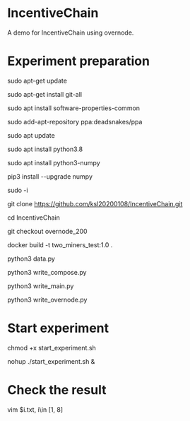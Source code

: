 # IncentiveChain
A demo for IncentiveChain using overnode.

# Experiment preparation
sudo apt-get update

sudo apt-get install git-all

sudo apt install software-properties-common

sudo add-apt-repository ppa:deadsnakes/ppa

sudo apt update

sudo apt install python3.8

sudo apt install python3-numpy

pip3 install --upgrade numpy

sudo -i

git clone https://github.com/ksl20200108/IncentiveChain.git

cd IncentiveChain

git checkout overnode_200

docker build -t two_miners_test:1.0 .

python3 data.py

python3 write_compose.py

python3 write_main.py

python3 write_overnode.py

# Start experiment

chmod +x start_experiment.sh

nohup ./start_experiment.sh &

# Check the result

vim $i.txt, i\in [1, 8]
